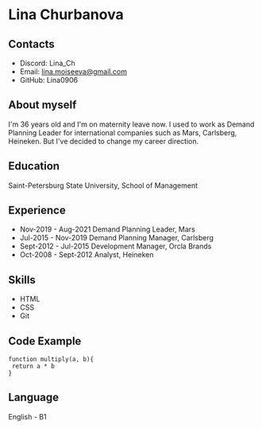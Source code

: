 # **Lina Churbanova**


## **Contacts**
* Discord: Lina_Ch
* Email: lina.moiseeva@gmail.com
* GitHub: Lina0906


## **About myself** ##


 I'm 36 years old and I'm on maternity leave now. I used to work as Demand Planning Leader for international companies such as Mars, Carlsberg, Heineken. But I've decided to change my career direction.


## **Education** ##


 Saint-Petersburg State University, School of Management


## **Experience** ##
* Nov-2019 - Aug-2021 Demand Planning Leader, Mars
* Jul-2015 - Nov-2019 Demand Planning Manager, Carlsberg
* Sept-2012 - Jul-2015 Development Manager, Orcla Brands
* Oct-2008 - Sept-2012 Analyst, Heineken


## **Skills** ##
* HTML
* CSS
* Git


## **Code Example** ##


```
function multiply(a, b){
 return a * b
}
```


## **Language** ##


English - B1